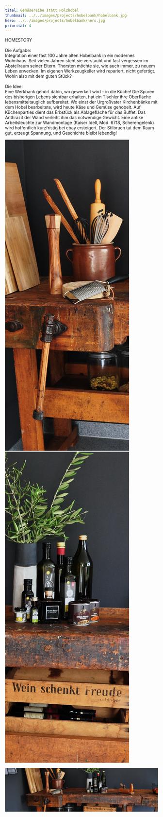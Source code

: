 ```yaml
---
titel: Gemüsereibe statt Holzhobel
thumbnail: ../../images/projects/hobelbank/hobelbank.jpg
hero: ../../images/projects/hobelbank/hero.jpg
priorität: 4
---
```


HOMESTORY <br>
<br>
Die Aufgabe:
<br>Integration einer fast 100 Jahre alten Hobelbank in ein modernes Wohnhaus. Seit vielen Jahren
steht sie verstaubt und fast vergessen im Abstellraum seiner Eltern. Thorsten möchte sie, wie auch
immer, zu neuem Leben erwecken. Im eigenen Werkzeugkeller wird repariert, nicht gefertigt. Wohin also
mit dem guten Stück?
<br>
<br>Die Idee:
<br>Eine Werkbank gehört dahin, wo gewerkelt wird - in die Küche! Die Spuren des bisherigen Lebens
sichtbar erhalten, hat ein Tischler ihre Oberfläche lebensmitteltauglich aufbereitet. Wo einst der
Urgroßvater Kirchenbänke mit dem Hobel bearbeitete, wird heute Käse und Gemüse gehobelt. Auf
Küchenparties dient das Erbstück als Ablagefläche für das Buffet. Das Anthrazit der Wand verleiht ihm
das notwendige Gewicht. Eine antike Arbeitsleuchte zur Wandmontage (Kaiser Idell, Mod. 6718,
Scherengelenk) wird hoffentlich kurzfristig bei ebay ersteigert. Der Stilbruch tut dem Raum gut,
erzeugt Spannung, und Geschichte bleibt lebendig!

![Hobelbank](../../images/projects/hobelbank/hobelbank.jpg)
![Nah](../../images/projects/hobelbank/nah.jpg)

![Längst](../../images/projects/hobelbank/laengst.jpg)
